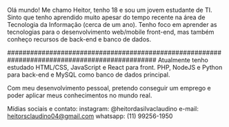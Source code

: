 Olá mundo! Me chamo Heitor, tenho 18 e sou um jovem estudante de TI. Sinto que tenho aprendido muito apesar do tempo recente na área de Tecnologia da Informação (cerca de um ano).
Tenho foco em aprender as tecnologias para o desenvolvimento web/mobile front-end, mas também conheço recursos de back-end e banco de dados.

###############################################################################################
Atualmente tenho estudado HTML/CSS, JavaScript e React para front. PHP, NodeJS e Python para back-end e MySQL como banco de dados principal.

Com meu desenvolvimento pessoal, pretendo conseguir um emprego e poder aplicar meus conhecimentos no mundo real.

Mídias sociais e contato:
instagram: @heitordasilvaclaudino
e-mail: heitorsclaudino04@gmail.com
whatsapp: (11) 99256-1950

